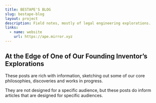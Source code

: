 ```yaml
---
title: BESTAPE'S BLOG
slug: bestape-blog
layout: project
description: Field notes, mostly of legal engineering explorations.
links:
  - name: website
    url: https://ape.mirror.xyz
---
```


## At the Edge of One of Our Founding Inventor’s Explorations

These posts are rich with information, sketching out some of our core philosophies, discoveries and works in progress.

They are not designed for a specific audience, but these posts do inform articles that are designed for specific audiences.
